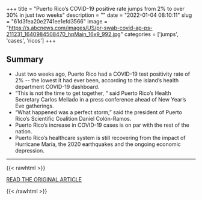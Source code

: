 +++
title = "Puerto Rico’s COVID-19 positive rate jumps from 2% to over 30% in just two weeks"
description = ""
date = "2022-01-04 08:10:11"
slug = "61d3fea20e2741ee1efd3566"
image = "https://s.abcnews.com/images/US/pr-swab-covid-ap-ps-211231_1640984508470_hpMain_16x9_992.jpg"
categories = ['jumps', 'cases', 'ricos']
+++



## Summary

- Just two weeks ago, Puerto Rico had a COVID-19 test positivity rate of 2% -- the lowest it had ever been, according to the island’s health department COVID-19 dashboard.
- “This is not the time to get together, “ said Puerto Rico’s Health Secretary Carlos Mellado in a press conference ahead of New Year’s Eve gatherings.
- “What happened was a perfect storm,” said the president of Puerto Rico’s Scientific Coalition Daniel Colón-Ramos.
- Puerto Rico’s increase in COVID-19 cases is on par with the rest of the nation.
- Puerto Rico’s healthcare system is still recovering from the impact of Hurricane Maria, the 2020 earthquakes and the ongoing economic depression.

---

{{< rawhtml >}}
  <p class="article-category">
    <a target="_blank" href="https://abcnews.go.com/US/puerto-ricos-covid-19-positive-rate-jumps-30/story?id=81986677">READ THE ORIGINAL ARTICLE</a>
  </p>
{{< /rawhtml >}}
